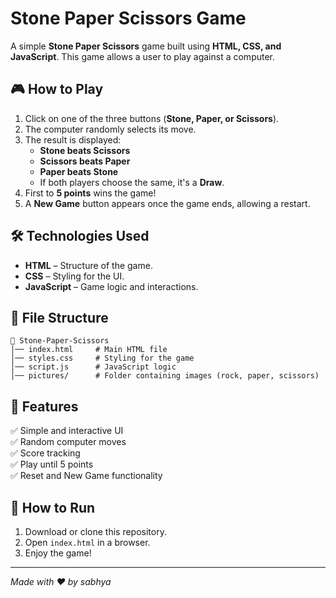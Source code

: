 # Stone Paper Scissors Game

A simple **Stone Paper Scissors** game built using **HTML, CSS, and JavaScript**. This game allows a user to play against a computer.

## 🎮 How to Play
1. Click on one of the three buttons (**Stone, Paper, or Scissors**).
2. The computer randomly selects its move.
3. The result is displayed:
   - **Stone beats Scissors**
   - **Scissors beats Paper**
   - **Paper beats Stone**
   - If both players choose the same, it's a **Draw**.
4. First to **5 points** wins the game!
5. A **New Game** button appears once the game ends, allowing a restart.

## 🛠️ Technologies Used
- **HTML** – Structure of the game.
- **CSS** – Styling for the UI.
- **JavaScript** – Game logic and interactions.

## 📂 File Structure
```
📁 Stone-Paper-Scissors
│── index.html     # Main HTML file
│── styles.css     # Styling for the game
│── script.js      # JavaScript logic
│── pictures/      # Folder containing images (rock, paper, scissors)
```

## 🔧 Features
✅ Simple and interactive UI  
✅ Random computer moves  
✅ Score tracking  
✅ Play until 5 points  
✅ Reset and New Game functionality  

## 🚀 How to Run
1. Download or clone this repository.
2. Open `index.html` in a browser.
3. Enjoy the game!

---
_Made with ❤️ by sabhya_

